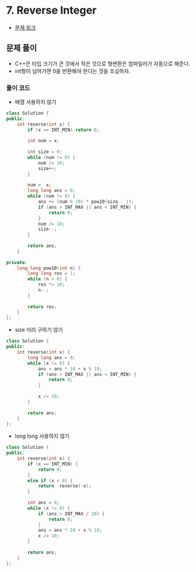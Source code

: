 # 7. Reverse Integer
- [문제 링크](https://leetcode.com/problems/reverse-integer/)

## 문제 풀이
- C++은 타입 크기가 큰 것에서 작은 것으로 형변환은 컴파일러가 자동으로 해준다.
- int형이 넘어가면 0을 반환해야 한다는 것을 조심하자.

### 풀이 코드
- 배열 사용하지 않기

```cpp
class Solution {
public:
    int reverse(int x) {
        if (x == INT_MIN) return 0;
        
        int num = x;
        
        int size = 0;
        while (num != 0) {
            num /= 10;
            size++;
        }
        
        num =  x;
        long long ans = 0;
        while (num != 0) {
            ans += (num % 10) * pow10(size - 1);
            if (ans > INT_MAX || ans < INT_MIN) {
                return 0;
            }
            num /= 10;
            size--;
        }
        
        return ans;
    }
    
private:
    long long pow10(int n) {
        long long res = 1;
        while (n > 0) {
            res *= 10;
            n--;
        }
        
        return res;
    }
};
```

- size 미리 구하기 않기

```cpp
class Solution {
public:
    int reverse(int x) {
        long long ans = 0;
        while (x != 0) {
            ans = ans * 10 + x % 10;
            if (ans > INT_MAX || ans < INT_MIN) {
                return 0;
            }
            
            x /= 10;
        }
        
        return ans;
    }
};
```

- long long 사용하지 않기

```cpp
class Solution {
public:
    int reverse(int x) {
        if (x == INT_MIN) {
            return 0;
        }
        else if (x < 0) {
            return -reverse(-x);
        }
        
        int ans = 0;
        while (x != 0) {
            if (ans > INT_MAX / 10) {
                return 0;
            }
            ans = ans * 10 + x % 10;
            x /= 10;
        }
        
        return ans;
    }
};
```